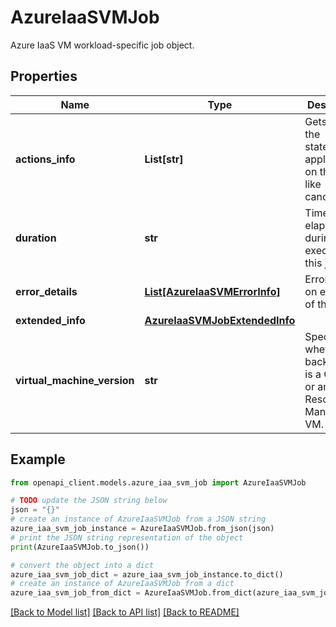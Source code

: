 # AzureIaaSVMJob

Azure IaaS VM workload-specific job object.

## Properties

Name | Type | Description | Notes
------------ | ------------- | ------------- | -------------
**actions_info** | **List[str]** | Gets or sets the state/actions applicable on this job like cancel/retry. | [optional] 
**duration** | **str** | Time elapsed during the execution of this job. | [optional] 
**error_details** | [**List[AzureIaaSVMErrorInfo]**](AzureIaaSVMErrorInfo.md) | Error details on execution of this job. | [optional] 
**extended_info** | [**AzureIaaSVMJobExtendedInfo**](AzureIaaSVMJobExtendedInfo.md) |  | [optional] 
**virtual_machine_version** | **str** | Specifies whether the backup item is a Classic or an Azure Resource Manager VM. | [optional] 

## Example

```python
from openapi_client.models.azure_iaa_svm_job import AzureIaaSVMJob

# TODO update the JSON string below
json = "{}"
# create an instance of AzureIaaSVMJob from a JSON string
azure_iaa_svm_job_instance = AzureIaaSVMJob.from_json(json)
# print the JSON string representation of the object
print(AzureIaaSVMJob.to_json())

# convert the object into a dict
azure_iaa_svm_job_dict = azure_iaa_svm_job_instance.to_dict()
# create an instance of AzureIaaSVMJob from a dict
azure_iaa_svm_job_from_dict = AzureIaaSVMJob.from_dict(azure_iaa_svm_job_dict)
```
[[Back to Model list]](../README.md#documentation-for-models) [[Back to API list]](../README.md#documentation-for-api-endpoints) [[Back to README]](../README.md)



